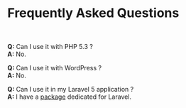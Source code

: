# Frequently Asked Questions

<br>

__Q:__ Can I use it with PHP 5.3 ? <br>
__A:__ No.

__Q:__ Can I use it with WordPress ? <br>
__A:__ No.

__Q:__ Can I use it in my Laravel 5 application ? <br>
__A:__ I have a [package](http://codecanyon.net/item/ajax-comment-system-for-laravel/12660889?ref=HazzardWeb) dedicated for Laravel.
